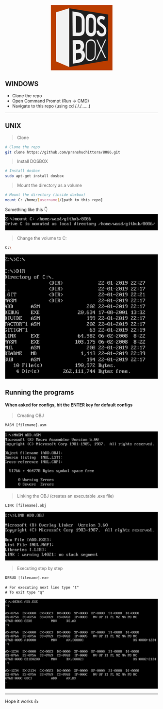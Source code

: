 
<div align="center">
<img  src="./docs/images/dosbox.png" />
</div>

## WINDOWS

- Clone the repo
- Open Command Prompt (Run -> CMD)
- Navigate to this repo (using cd /././......)

---

## UNIX

> Clone

```bash
# Clone the repo
git clone https://github.com/pranshuchittora/8086.git
```

> Install DOSBOX

```bash
# Install dosbox
sudo apt-get install dosbox
```

> Mount the directory as a volume

```bash
# Mount the directory (inside doxbox)
mount C: /home/[username]/[path to this repo]
```

Something like this 👇
![Mounting the DIR](/docs/images/mount.png)

> Change the volume to C:

```bash
C:\
```

![Changing volume](/docs/images/change-volume.png)

## Running the programs

#### When asked for configs, hit the ENTER key for default configs

> Creating OBJ

```
MASM [filename].asm
```

![Creating .OBJ file](/docs/images/create-obj.png)

> Linking the OBJ (creates an executable .exe file)

```
LINK [filename].obj
```

![Creating .EXE file](/docs/images/create-exe.png)

> Executing step by step

```
DEBUG [filename].exe

# For executing next line type "t"
# To exit type "q"
```

![Executing line bu line](/docs/images/debug.png)

---
Hope it works 👍
